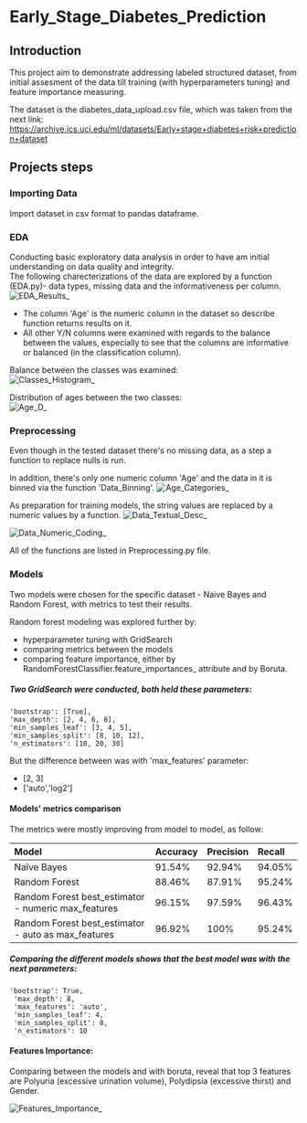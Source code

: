 # Early_Stage_Diabetes_Prediction

## Introduction
This project aim to demonstrate addressing labeled structured dataset, from initial assesment of the data till training (with hyperparameters tuning) and feature importance measuring.

The dataset is the diabetes_data_upload.csv file, which was taken from the next link:
https://archive.ics.uci.edu/ml/datasets/Early+stage+diabetes+risk+prediction+dataset

## Projects steps

### Importing Data
Import dataset in csv format to pandas dataframe.

### EDA
Conducting basic exploratory data analysis in order to have am initial understanding on data quality and integrity.  
The following charecterizations of the data are explored by a function (EDA.py)- data types, missing data and the informativeness per column.
![EDA_Results_](https://github.com/OsnatMel/Early_Stage_Diabetes_Prediction/blob/master/ImagesForSummary/EDA_Results.PNG)
- The column 'Age' is the numeric column in the dataset so describe function returns results on it.
- All other Y/N columns were examined with regards to the balance between the values, especially to see that the columns are informative or balanced (in the classification column).

Balance between the classes was examined: <br />
![Classes_Histogram_](https://github.com/OsnatMel/Early_Stage_Diabetes_Prediction/blob/master/ImagesForSummary/Classes_Histogram.png)

Distribution of ages between the two classes: <br />
![Age_D_](https://github.com/OsnatMel/Early_Stage_Diabetes_Prediction/blob/master/ImagesForSummary/Age_D.PNG)

### Preprocessing
Even though in the tested dataset there's no missing data, as a step a function to replace nulls is run. 

In addition, there's only one numeric column 'Age' and the data  in it is binned via the function 'Data_Binning'. 
![Age_Categories_](https://github.com/OsnatMel/Early_Stage_Diabetes_Prediction/blob/master/ImagesForSummary/Age_Categories.PNG)

As preparation for training models, the string values are replaced by a numeric values by a function.
![Data_Textual_Desc_](https://github.com/OsnatMel/Early_Stage_Diabetes_Prediction/blob/master/ImagesForSummary/Data_Textual_Desc.PNG)

![Data_Numeric_Coding_](https://github.com/OsnatMel/Early_Stage_Diabetes_Prediction/blob/master/ImagesForSummary/Data_Numeric_Coding.PNG)

All of the functions are listed in Preprocessing.py file.

### Models
Two models were chosen for the specific dataset - Naive Bayes and Random Forest, with metrics to test their results.

Random forest modeling was explored further by:
- hyperparameter tuning with GridSearch 
- comparing metrics between the models
- comparing feature importance, either by RandomForestClassifier.feature_importances_ attribute and by Boruta.

##### Two GridSearch were conducted, both held these parameters:
    'bootstrap': [True],
    'max_depth': [2, 4, 6, 8],
    'min_samples_leaf': [3, 4, 5],
    'min_samples_split': [8, 10, 12],
    'n_estimators': [10, 20, 30]

But the difference between was with 'max_features' parameter:
* [2, 3]
* ['auto','log2']

#### Models' metrics comparison

The metrics were mostly improving from model to model, as follow:

| Model| Accuracy| Precision|Recall|
| :--- | :--- | :--- | :--- |
| Naïve Bayes| 91.54% | 92.94% | 94.05% |
| Random Forest| 88.46%| 87.91%| 95.24% |
| Random Forest best_estimator - numeric max_features   | 96.15%| 97.59%| 96.43%|
| Random Forest best_estimator - auto as max_features     | 96.92% | 100% | 95.24%|

##### Comparing the different models shows that the best model was with the next parameters:
    'bootstrap': True,
     'max_depth': 8,
     'max_features': 'auto',
     'min_samples_leaf': 4,
     'min_samples_split': 8,
     'n_estimators': 10

#### Features Importance:

Comparing between the models and with boruta, reveal that top 3 features are Polyuria (excessive urination volume), Polydipsia (excessive thirst) and Gender.

![Features_Importance_](https://github.com/OsnatMel/Early_Stage_Diabetes_Prediction/blob/master/ImagesForSummary/Features_Importance.PNG)
